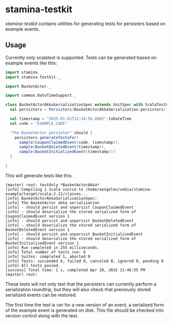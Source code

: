 # stamina-testkit

*stamina-testkit* contains utilities for generating tests for persisters based on example events.

## Usage

Currently only scalatest is supported. Tests can be generated based on example events like this:

```scala
import stamina._
import stamina.testkit._

import BasketActor._

import common.DateTimeSupport._

class BasketActorAkkaSerializationSpec extends UnitSpec with ScalaTestKit {
  val persisters = Persisters(BasketActorAkkaSerialization.persisters)

  val timestamp = "2015-01-01T12:34:56.000Z".toDateTime
  val code = "EXAMPLE_CODE"

  "The BasketActor persister" should {
    persisters.generateTestsFor(
      sample(CouponClaimedEvent(code, timestamp)),
      sample(BasketDeletedEvent(timestamp)),
      sample(BasketInitializedEvent(timestamp)))
  }

}
```

This will generate tests like this:

```
(master) root: testOnly *BasketActorAkka*
[info] Compiling 1 Scala source to /home/aengelen/xebia/stamina-example/target/scala-2.11/classes...
[info] BasketActorAkkaSerializationSpec:
[info] The BasketActor akka serialization
[info] - should persist and unpersist CouponClaimedEvent
[info] - should deserialize the stored serialized form of CouponClaimedEvent version 1
[info] - should persist and unpersist BasketDeletedEvent
[info] - should deserialize the stored serialized form of BasketDeletedEvent version 1
[info] - should persist and unpersist BasketInitializedEvent
[info] - should deserialize the stored serialized form of BasketInitializedEvent version 1
[info] Run completed in 255 milliseconds.
[info] Total number of tests run: 6
[info] Suites: completed 1, aborted 0
[info] Tests: succeeded 6, failed 0, canceled 0, ignored 0, pending 0
[info] All tests passed.
[success] Total time: 1 s, completed Apr 28, 2015 11:46:55 PM
(master) root: 
```

These tests will not only test that the persisters can currently perform a serialization
roundtrip, but they will also check that previously stored serialized events can be restored.

The first time the test is ran for a new version of an event, a serialized form of the example
event is generated on disk. This file should be checked into version control along with the test.
